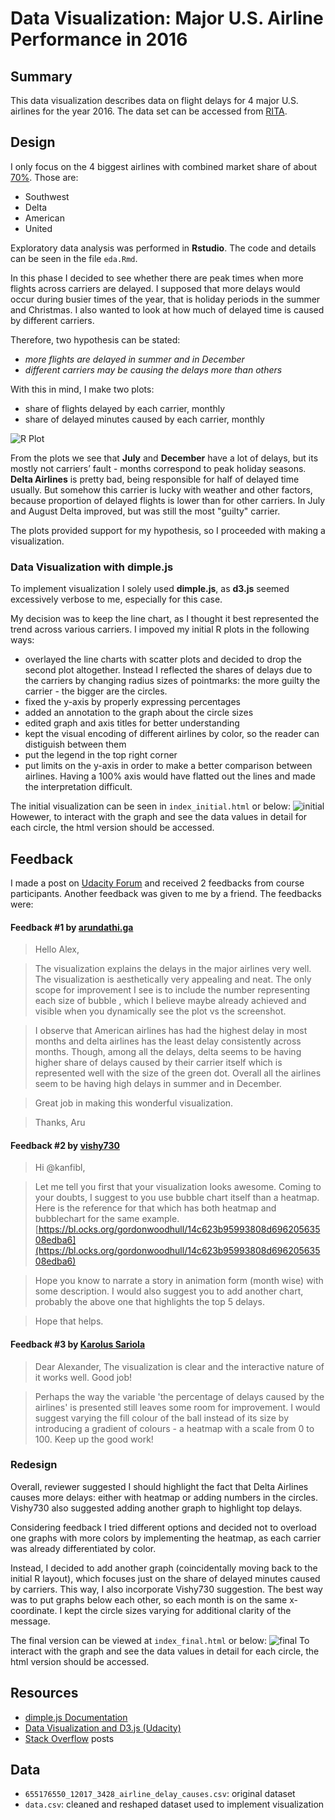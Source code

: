 # Data Visualization: Major U.S. Airline Performance in 2016

## Summary

This data visualization describes data on flight delays for 4 major U.S. airlines for the year 2016. The data set can be accessed from [RITA](https://www.transtats.bts.gov/OT_Delay/OT_DelayCause1.asp).

## Design 

I only focus on the 4 biggest airlines with combined market share of about [70%](https://www.statista.com/statistics/250577/domestic-market-share-of-leading-us-airlines/). Those are:

* Southwest
* Delta
* American
* United

Exploratory data analysis was performed in **Rstudio**. The code and details can be seen in the file `eda.Rmd`.

In this phase I decided to see whether there are peak times when more flights across carriers are delayed. I supposed that more delays would occur during busier times of the year, that is holiday periods in the summer and Christmas. I also wanted to look at how much of delayed time is caused by different carriers.

Therefore, two hypothesis can be stated:

* *more flights are delayed in summer and in December*
* *different carriers may be causing the delays more than others*

With this in mind, I make two plots: 

* share of flights delayed by each carrier, monthly
* share of delayed minutes caused by each carrier, monthly

![R Plot](https://raw.githubusercontent.com/kanfibl/flights/master/rplot.png)

From the plots we see that **July** and **December** have a lot of delays, but its mostly not carriers’ fault - months correspond to peak holiday seasons. **Delta Airlines** is pretty bad, being responsible for half of delayed time usually. But somehow this carrier is lucky with weather and other factors, because proportion of delayed flights is lower than for other carriers. In July and August Delta improved, but was still the most "guilty" carrier.

The plots provided support for my hypothesis, so I proceeded with making a visualization.

### Data Visualization with dimple.js

To implement visualization I solely used **dimple.js**, as **d3.js** seemed excessively verbose to me, especially for this case.

My decision was to keep the line chart, as I thought it best represented the trend across various carriers.
I impoved my initial R plots in the following ways:

* overlayed the line charts with scatter plots and decided to drop the second plot altogether. Instead I reflected the shares of delays due to the carriers by changing radius sizes of pointmarks: the more guilty the carrier - the bigger are the circles.
* fixed the y-axis by properly expressing percentages
* added an annotation to the graph about the circle sizes
* edited graph and axis titles for better understanding 
* kept the visual encoding of different airlines by color, so the reader can distiguish between them
* put the legend in the top right corner
* put limits on the y-axis in order to make a better comparison between airlines. Having a 100% axis would have flatted out the lines and made the interpretation difficult.

The initial visualization can be seen in `index_initial.html` or below:
![initial](https://raw.githubusercontent.com/kanfibl/flights/master/initial.png)
Howewer, to interact with the graph and see the data values in detail for each circle, the html version should be accessed.

## Feedback

I made a post on [Udacity Forum](https://discussions.udacity.com/t/project-feedback-flights-data/238986/9) and received 2 feedbacks from course participants. Another feedback was given to me by a friend. The feedbacks were:

#### Feedback #1 by [arundathi.ga](https://discussions.udacity.com/users/arundathi.ga/summary)

> Hello Alex,

> The visualization explains the delays in the major airlines very well. The visualization is aesthetically very appealing and neat.
The only scope for improvement I see is to include the number representing each size of bubble , which I believe maybe already achieved and visible when you dynamically see the plot vs the screenshot.

> I observe that American airlines has had the highest delay in most months and delta airlines has the least delay consistently across months. 
Though, among all the delays, delta seems to be having higher share of delays caused by their carrier itself which is represented well with the size of the green dot.
Overall all the airlines seem to be having high delays in summer and in December.

>Great job in making this wonderful visualization.

>Thanks,
Aru

#### Feedback #2 by [vishy730](https://discussions.udacity.com/users/vishy730/summary)

> Hi @kanfibl,

> Let me tell you first that your visualization looks awesome. Coming to your doubts, I suggest to you use bubble chart itself than a heatmap. Here is the reference for that which has both heatmap and bubblechart for the same example.
[https://bl.ocks.org/gordonwoodhull/14c623b95993808d69620563508edba6](https://bl.ocks.org/gordonwoodhull/14c623b95993808d69620563508edba6)

> Hope you know to narrate a story in animation form (month wise) with some description. I would also suggest you to add another chart, probably the above one that highlights the top 5 delays.

> Hope that helps.

#### Feedback #3 by [Karolus Sariola](https://github.com/karosaurus)

> Dear Alexander,
The visualization is clear and the interactive nature of it works well. Good job!

>Perhaps the way the variable 'the percentage of delays caused by the airlines' is presented still leaves some room for improvement. I would suggest varying the fill colour of the ball instead of its size by introducing a gradient of colours - a heatmap with a scale from 0 to 100. Keep up the good work!

### Redesign

Overall, reviewer suggested I should highlight the fact that Delta Airlines causes more delays: either with heatmap or adding numbers in the circles. Vishy730 also suggested adding another graph to highlight top delays.

Considering feedback I tried different options and decided not to overload one graphs with more colors by implementing the heatmap, as each carrier was already differentiated by color. 

Instead, I decided to add another graph (coincidentally  moving back to the initial R layout), which focuses just on the share of delayed minutes caused by carriers. This way, I also incorporate Vishy730 suggestion. The best way was to put graphs below each other, so each month is on the same x-coordinate. I kept the circle sizes varying for additional clarity of the message.

The final version can be viewed at `index_final.html` or below:
![final](https://raw.githubusercontent.com/kanfibl/flights/master/final.png)
To interact with the graph and see the data values in detail for each circle, the html version should be accessed.

## Resources

- [dimple.js Documentation](http://dimplejs.org/)
- [Data Visualization and D3.js (Udacity)](https://www.udacity.com/course/viewer#!/c-ud507-nd)
- [Stack Overflow](http://stackoverflow.com/search?q=dimple.js) posts

## Data

- `655176550_12017_3428_airline_delay_causes.csv`: original dataset
- `data.csv`: cleaned and reshaped dataset used to implement visualization
